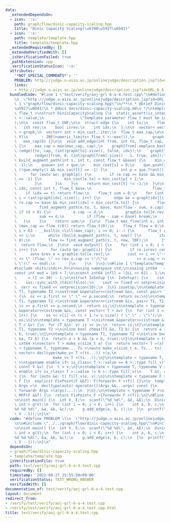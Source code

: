 ```yaml
---
data:
  _extendedDependsOn:
  - icon: ':x:'
    path: graph/flow/dinic-capacity-scaling.hpp
    title: "Dinic Capacity Scaling(\u6700\u5927\u6D41)"
  - icon: ':x:'
    path: template/template.hpp
    title: template/template.hpp
  _extendedRequiredBy: []
  _extendedVerifiedWith: []
  _isVerificationFailed: true
  _pathExtension: cpp
  _verificationStatusIcon: ':x:'
  attributes:
    '*NOT_SPECIAL_COMMENTS*': ''
    PROBLEM: http://judge.u-aizu.ac.jp/onlinejudge/description.jsp?id=GRL_6_A
    links:
    - http://judge.u-aizu.ac.jp/onlinejudge/description.jsp?id=GRL_6_A
  bundledCode: "#line 1 \"test/verify/aoj-grl-6-a-4.test.cpp\"\n#define PROBLEM \\\
    \n  \"http://judge.u-aizu.ac.jp/onlinejudge/description.jsp?id=GRL_6_A\"\n\n#line\
    \ 1 \"graph/flow/dinic-capacity-scaling.hpp\"\n/**\n * @brief Dinic Capacity Scaling(\u6700\
    \u5927\u6D41)\n * @docs docs/dinic-capacity-scaling.md\n */\ntemplate < typename\
    \ flow_t >\nstruct DinicCapacityScaling {\n  static_assert(is_integral< flow_t\
    \ >::value,\n                \"template parameter flow_t must be integral type\"\
    );\n\n  const flow_t INF;\n\n  struct edge {\n    int to;\n    flow_t cap;\n \
    \   int rev;\n    bool isrev;\n    int idx;\n  };\n\n  vector< vector< edge >\
    \ > graph;\n  vector< int > min_cost, iter;\n  flow_t max_cap;\n\n  explicit DinicCapacityScaling(int\
    \ V)\n      : INF(numeric_limits< flow_t >::max()),\n        graph(V),\n     \
    \   max_cap(0) {}\n\n  void add_edge(int from, int to, flow_t cap, int idx = -1)\
    \ {\n    max_cap = max(max_cap, cap);\n    graph[from].emplace_back(\n       \
    \ (edge){to, cap, (int)graph[to].size(), false, idx});\n    graph[to].emplace_back(\n\
    \        (edge){from, 0, (int)graph[from].size() - 1, true, idx});\n  }\n\n  bool\
    \ build_augment_path(int s, int t, const flow_t &base) {\n    min_cost.assign(graph.size(),\
    \ -1);\n    queue< int > que;\n    min_cost[s] = 0;\n    que.push(s);\n    while\
    \ (!que.empty() && min_cost[t] == -1) {\n      int p = que.front();\n      que.pop();\n\
    \      for (auto &e: graph[p]) {\n        if (e.cap >= base && min_cost[e.to]\
    \ == -1) {\n          min_cost[e.to] = min_cost[p] + 1;\n          que.push(e.to);\n\
    \        }\n      }\n    }\n    return min_cost[t] != -1;\n  }\n\n  flow_t find_augment_path(int\
    \ idx, const int t, flow_t base,\n                           flow_t flow) {\n\
    \    if (idx == t) return flow;\n    flow_t sum = 0;\n    for (int &i = iter[idx];\
    \ i < (int)graph[idx].size(); i++) {\n      edge &e = graph[idx][i];\n      if\
    \ (e.cap >= base && min_cost[idx] < min_cost[e.to]) {\n        flow_t d =\n  \
    \          find_augment_path(e.to, t, base, min(flow - sum, e.cap));\n       \
    \ if (d > 0) {\n          e.cap -= d;\n          graph[e.to][e.rev].cap += d;\n\
    \          sum += d;\n          if (flow - sum < base) break;\n        }\n   \
    \   }\n    }\n    return sum;\n  }\n\n  flow_t max_flow(int s, int t) {\n    if\
    \ (max_cap == flow_t(0)) return flow_t(0);\n    flow_t flow = 0;\n    for (int\
    \ i = 63 - __builtin_clzll(max_cap); i >= 0; i--) {\n      flow_t now = flow_t(1)\
    \ << i;\n      while (build_augment_path(s, t, now)) {\n        iter.assign(graph.size(),\
    \ 0);\n        flow += find_augment_path(s, t, now, INF);\n      }\n    }\n  \
    \  return flow;\n  }\n\n  void output() {\n    for (int i = 0; i < graph.size();\
    \ i++) {\n      for (auto &e: graph[i]) {\n        if (e.isrev) continue;\n  \
    \      auto &rev_e = graph[e.to][e.rev];\n        cout << i << \"->\" << e.to\
    \ << \" (flow: \" << rev_e.cap << \"/\"\n             << e.cap + rev_e.cap <<\
    \ \")\" << endl;\n      }\n    }\n  }\n};\n#line 1 \"template/template.hpp\"\n\
    #include <bits/stdc++.h>\n\nusing namespace std;\n\nusing int64   = long long;\n\
    const int mod = 1e9 + 7;\n\nconst int64 infll = (1LL << 62) - 1;\nconst int inf\
    \     = (1 << 30) - 1;\n\nstruct IoSetup {\n  IoSetup() {\n    cin.tie(nullptr);\n\
    \    ios::sync_with_stdio(false);\n    cout << fixed << setprecision(10);\n  \
    \  cerr << fixed << setprecision(10);\n  }\n} iosetup;\n\ntemplate < typename\
    \ T1, typename T2 >\nostream &operator<<(ostream &os, const pair< T1, T2 > &p)\
    \ {\n  os << p.first << \" \" << p.second;\n  return os;\n}\n\ntemplate < typename\
    \ T1, typename T2 >\nistream &operator>>(istream &is, pair< T1, T2 > &p) {\n \
    \ is >> p.first >> p.second;\n  return is;\n}\n\ntemplate < typename T >\nostream\
    \ &operator<<(ostream &os, const vector< T > &v) {\n  for (int i = 0; i < (int)v.size();\
    \ i++) {\n    os << v[i] << (i + 1 != v.size() ? \" \" : \"\");\n  }\n  return\
    \ os;\n}\n\ntemplate < typename T >\nistream &operator>>(istream &is, vector<\
    \ T > &v) {\n  for (T &in: v) is >> in;\n  return is;\n}\n\ntemplate < typename\
    \ T1, typename T2 >\ninline bool chmax(T1 &a, T2 b) {\n  return a < b && (a =\
    \ b, true);\n}\n\ntemplate < typename T1, typename T2 >\ninline bool chmin(T1\
    \ &a, T2 b) {\n  return a > b && (a = b, true);\n}\n\ntemplate < typename T =\
    \ int64 >\nvector< T > make_v(size_t a) {\n  return vector< T >(a);\n}\n\ntemplate\
    \ < typename T, typename... Ts >\nauto make_v(size_t a, Ts... ts) {\n  return\
    \ vector< decltype(make_v< T >(ts...)) >(a,\n                                \
    \                make_v< T >(ts...));\n}\n\ntemplate < typename T, typename V\
    \ >\ntypename enable_if< is_class< T >::value == 0 >::type fill_v(\n    T &t,\
    \ const V &v) {\n  t = v;\n}\n\ntemplate < typename T, typename V >\ntypename\
    \ enable_if< is_class< T >::value != 0 >::type fill_v(\n    T &t, const V &v)\
    \ {\n  for (auto &e: t) fill_v(e, v);\n}\n\ntemplate < typename F >\nstruct FixPoint:\
    \ F {\n  explicit FixPoint(F &&f): F(forward< F >(f)) {}\n\n  template < typename...\
    \ Args >\n  decltype(auto) operator()(Args &&...args) const {\n    return F::operator()(*this,\
    \ forward< Args >(args)...);\n  }\n};\n\ntemplate < typename F >\ninline decltype(auto)\
    \ MFP(F &&f) {\n  return FixPoint< F >{forward< F >(f)};\n}\n#line 6 \"test/verify/aoj-grl-6-a-4.test.cpp\"\
    \n\nint main() {\n  int V, E;\n  scanf(\"%d %d\", &V, &E);\n  DinicCapacityScaling<\
    \ int > g(V);\n  for (int i = 0; i < E; i++) {\n    int a, b, c;\n    scanf(\"\
    %d %d %d\", &a, &b, &c);\n    g.add_edge(a, b, c);\n  }\n  printf(\"%d\\n\", g.max_flow(0,\
    \ V - 1));\n}\n"
  code: "#define PROBLEM \\\n  \"http://judge.u-aizu.ac.jp/onlinejudge/description.jsp?id=GRL_6_A\"\
    \n\n#include \"../../graph/flow/dinic-capacity-scaling.hpp\"\n#include \"../../template/template.hpp\"\
    \n\nint main() {\n  int V, E;\n  scanf(\"%d %d\", &V, &E);\n  DinicCapacityScaling<\
    \ int > g(V);\n  for (int i = 0; i < E; i++) {\n    int a, b, c;\n    scanf(\"\
    %d %d %d\", &a, &b, &c);\n    g.add_edge(a, b, c);\n  }\n  printf(\"%d\\n\", g.max_flow(0,\
    \ V - 1));\n}\n"
  dependsOn:
  - graph/flow/dinic-capacity-scaling.hpp
  - template/template.hpp
  isVerificationFile: true
  path: test/verify/aoj-grl-6-a-4.test.cpp
  requiredBy: []
  timestamp: '2022-08-27 15:55:50+09:00'
  verificationStatus: TEST_WRONG_ANSWER
  verifiedWith: []
documentation_of: test/verify/aoj-grl-6-a-4.test.cpp
layout: document
redirect_from:
- /verify/test/verify/aoj-grl-6-a-4.test.cpp
- /verify/test/verify/aoj-grl-6-a-4.test.cpp.html
title: test/verify/aoj-grl-6-a-4.test.cpp
---
```

